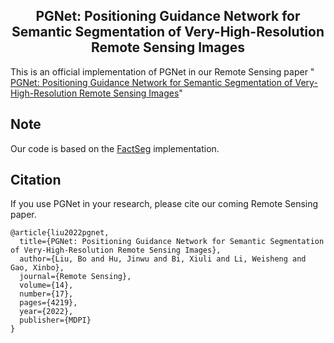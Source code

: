 <h2 align="center">PGNet: Positioning Guidance Network for Semantic Segmentation of Very-High-Resolution Remote Sensing Images</h2>

This is an official implementation of PGNet in our Remote Sensing paper "
<a href="https://www.mdpi.com/2072-4292/14/17/4219">
PGNet: Positioning Guidance Network for Semantic Segmentation of Very-High-Resolution Remote Sensing Images</a>"


## Note
Our code is based on the <a href="https://github.com/Junjue-Wang/FactSeg">
FactSeg</a> implementation.

## Citation
If you use PGNet in your research, please cite our coming Remote Sensing paper.
```text
@article{liu2022pgnet,
  title={PGNet: Positioning Guidance Network for Semantic Segmentation of Very-High-Resolution Remote Sensing Images},
  author={Liu, Bo and Hu, Jinwu and Bi, Xiuli and Li, Weisheng and Gao, Xinbo},
  journal={Remote Sensing},
  volume={14},
  number={17},
  pages={4219},
  year={2022},
  publisher={MDPI}
}
```

